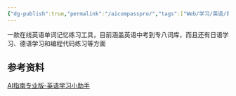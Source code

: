 ```yaml
---
{"dg-publish":true,"permalink":"/aicompasspro/","tags":["Web/学习/英语/背单词"],"noteIcon":""}
---
```


一款在线英语单词记忆练习工具，目前涵盖英语中考到专八词库，而且还有日语学习、德语学习和编程代码练习等方面


## 参考资料
[AI指南专业版-英语学习小助手](https://www.aicompasspro.com/study)